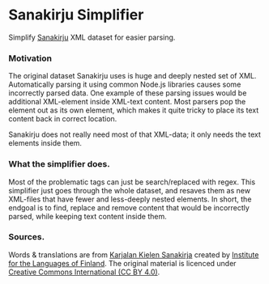 # Sanakirju Simplifier

Simplify [Sanakirju](https://github.com/stscoundrel/sanakirju) XML dataset for easier parsing.

### Motivation

The original dataset Sanakirju uses is huge and deeply nested set of XML. Automatically parsing it using common Node.js libraries causes some incorrectly parsed data. One example of these parsing issues would be additional XML-element inside XML-text content. Most parsers pop the element out as its own element, which makes it quite tricky to place its text content back in correct location.

Sanakirju does not really need most of that XML-data; it only needs the text elements inside them. 

### What the simplifier does.

Most of the problematic tags can just be search/replaced with regex. This simplifier just goes through the whole dataset, and resaves them as new XML-files that have fewer and less-deeply nested elements. In short, the endgoal is to find, replace and remove content that would be incorrectly parsed, while keeping text content inside them.

### Sources.

Words & translations are from [Karjalan Kielen Sanakirja](http://kaino.kotus.fi/cgi-bin/kks/kks_etusivu.cgi) created by [Institute for the Languages of Finland](https://www.kotus.fi/en). The original material is licenced under [Creative Commons International (CC BY 4.0)](https://creativecommons.org/licenses/by/4.0/).
